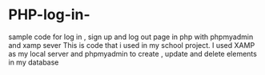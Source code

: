 # PHP-log-in-
sample code for log in , sign up and log out page in php with phpmyadmin and xamp sever 
This is code that i used in my school project. 
I used XAMP as my local server and phpmyadmin to create , update and delete elements in my database 
